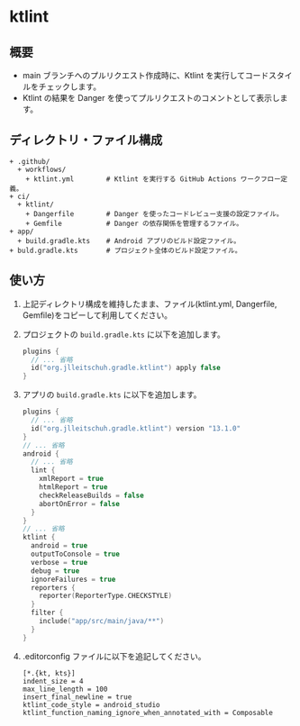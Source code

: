 # ktlint

## 概要

- main ブランチへのプルリクエスト作成時に、Ktlint を実行してコードスタイルをチェックします。
- Ktlint の結果を Danger を使ってプルリクエストのコメントとして表示します。

## ディレクトリ・ファイル構成

```text
+ .github/
  + workflows/
    + ktlint.yml        # Ktlint を実行する GitHub Actions ワークフロー定義。
+ ci/
  + ktlint/
    + Dangerfile        # Danger を使ったコードレビュー支援の設定ファイル。
    + Gemfile           # Danger の依存関係を管理するファイル。
+ app/
  + build.gradle.kts    # Android アプリのビルド設定ファイル。
+ buld.gradle.kts       # プロジェクト全体のビルド設定ファイル。
```

## 使い方

1. 上記ディレクトリ構成を維持したまま、ファイル(ktlint.yml, Dangerfile, Gemfile)をコピーして利用してください。

2. プロジェクトの `build.gradle.kts` に以下を追加します。

   ```kotlin
   plugins {
     // ... 省略
     id("org.jlleitschuh.gradle.ktlint") apply false
   }
   ```

3. アプリの `build.gradle.kts` に以下を追加します。
   ```kotlin
   plugins {
     // ... 省略
     id("org.jlleitschuh.gradle.ktlint") version "13.1.0"
   }
   // ... 省略
   android {
     // ... 省略
     lint {
       xmlReport = true
       htmlReport = true
       checkReleaseBuilds = false
       abortOnError = false
     }
   }
   // ... 省略
   ktlint { 
     android = true
     outputToConsole = true
     verbose = true
     debug = true
     ignoreFailures = true
     reporters { 
       reporter(ReporterType.CHECKSTYLE)
     }
     filter {
       include("app/src/main/java/**")
     }
   }
   ```

4. .editorconfig ファイルに以下を追記してください。

   ```text
   [*.{kt, kts}]
   indent_size = 4
   max_line_length = 100
   insert_final_newline = true
   ktlint_code_style = android_studio
   ktlint_function_naming_ignore_when_annotated_with = Composable
   ```
